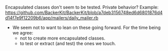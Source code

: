 Encapsulated classes don't seem to be tested. Private behavior?
Example: https://github.com/BackerKit/BackerKit/blob/a7deb3156748ed6d6801876d4d14f7e9f12209b6/app/mailers/daily_mailer.rb

* We seem not to want to lean on these going forward. For the time being we agree:
   * not to create more encapsulated classes.
   * to test or extract (and test) the ones we touch.
   
